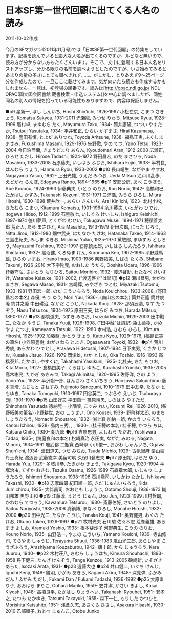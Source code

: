 # 日本SF第一世代回顧に出てくる人名の読み

2011-10-02作成

今月のSFマガジン(2011年11月号)では「日本SF第一世代回顧」の特集をしています。記事を読んでいると膨大な人名が出てくるのですが、ルビなど無いので、読み方が分からない方もたくさんいます。そこで、文中に登場する日本人名をリストアップし、分かる限りの名前を調べようとしたのですが、いざ始めてみるとあまりの量の多さにとても調べきれず……。がしかし、とりあえず9～25ページ分を作成したので、一旦ここに載せてみます。気が向いたら続きも作成するかもしれません。一覧は、初登場の順番です。読みは[http://opac.ndl.go.jp/ NDL-OPAC(国立国会図書館 蔵書検索・申込システム)]を中心に調べましたが、同姓同名の別人の情報を拾っている可能性もありますので、内容は保証しません。

●p9
星新一, ほし しんいち, Hoshi Shin'ichi, 1926-1997
小松左京, こまつ さきょう, Komatsu Sakyou, 1931-2011
光瀬龍, みつせ りゅう, Mitsuse Ryuu, 1928-1999
眉村卓, まゆむら たく, Mayumura Taku, 1934-
筒井康隆, つつい やすたか, Tsutsui Yasutaka, 1934-
平井和正, ひらい かずまさ, Hirai Kazumasa, 1938-
豊田有恒, とよだ ありつね, Toyoda Aritsune, 1938-
福島正実, ふくしま まさみ, Fukushima Masami, 1929-1976
矢野徹, やの てつ, Yano Tetsu, 1923-2004
今日泊亜蘭, きょうどまり あらん, Kyoudomari Aran, 1912-2008
広瀬正, ひろせ ただし, Hirose Tadashi, 1924-1972
野田昌宏, のだ まさひろ, Noda Masahiro, 1933-2008
石原藤夫, いしはら ふじお, Ishihara Fujio, 1933-
半村良, はんむら りょう, Hanmura Ryou, 1933-2002
●p10
長山靖生, ながやま やすお, Nagayama Yasuo, 1962-
上田光雄, うえだ みつお, Ueda Mitsuo
江戸川乱歩, えどがわ らんぽ, Edogawa Ranpo, 1894-1965
●p11
安部公房, あべ こうぼう, Abe Koubou, 1924-1993
伊藤典夫, いとう のりお, Itou Norio, 1942-
高橋和巳, たかはし かずみ, Takahashi Kazumi, 1931-1971
三浦浩, みうら ひろし, Miura Hiroshi, 1930-1998
荒井欣一, あらい きんいち, Arai Kin'ichi, 1923-
北村小松, きたむら こまつ, Kitamura Komatsu, 1901-1964
糸川英夫, いとがわ ひでお, Itogawa Hideo, 1912-1999
石黒敬七, いしぐろ けいしち, Ishiguro Keishichi, 1897-1974
徳川夢声, とくがわ むせい, Tokugawa Musei, 1894-1971
穂積善太郎
荒正人, あら まさひと, Ara Masahito, 1913-1979
新田次郎, にった じろう, Nitta Jirou, 1912-1980
畑中武夫, はたなか たけお, Hatanaka Takeo, 1914-1963
三島由紀夫, みしま ゆきお, Mishima Yukio, 1925-1970
黛敏郎, まゆずみ としろう, Mayuzumi Toshirou, 1929-1997
石原慎太郎, いしはら しんたろう, Ishihara Shintarou, 1932-
黒沼健, くろぬま けん, Kuronuma Ken, 1902-1985
平野威馬雄, ひらの いまお, Hirano Imao, 1900-1986
柴野拓美, しばの たくみ, Shibano Takumi, 1926-2010
大下宇陀児, おおした うだる, Ooshita Udaru, 1896-1966
斉藤守弘, さいとう もりひろ, Saitou Morihiro, 1932-
渡辺啓助, わたなべ けいすけ, Watanabe Keisuke, 1901-2002, ("渡辺啓介"は誤記)
●p12
瀬川昌男, せがわ まさお, Segawa Masao, 1931-
宮崎惇, みやざき つとむ, Miyazaki Tsutomu, 1933-1981
野田宏一郎, のだ こういちろう, Noda Kouichirou, 1933-2008, (野田昌宏の本名)
森優, もり ゆう, Mori Yuu, 1936-, (南山宏の本名)
筒井正隆
筒井俊隆
筒井之隆
中田耕治, なかだ こうじ, Nakada Kouji, 1928-
那須辰造, なす たつぞう, Nasu Tatsuzou, 1904-1975
原田三夫, はらだ みつお, Harada Mitsuo, 1890-1977
●p13
都筑道夫, つずき みちお, Tsuzuki Michio, 1929-2003
田中融二, たなか ゆうじ, Tanaka Yuuji, 1926-1998, ("田中融"は誤記)
亀山竜樹, かめやま たつき, Kameyama Tatsuki, 1922-1980
木村浩, きむら ひろし, Kimura Hiroshi, 1925-1992
加藤喬, かとう きょう, Katou Kyou, 1929-1976, (福島正実の筆名)
小笠原豊樹, おがさわら とよき, Ogasawara Toyoki, 1932-
●p14
荒川秀俊, あらかわ ひでとし, Arakawa Hidetoshi, 1907-1984
日下実男, くさか じつお, Kusaka Jitsuo, 1926-1979
岡俊雄, おか としお, Oka Toshio, 1916-1993
高橋泰邦, たかはし やすくに, Takahashi Yasukuni, 1925-
北杜夫, きた もりお, Kita Morio, 1927-
倉橋由美子, くらはし ゆみこ, Kurahashi Yumiko, 1935-2005
高木彬光, たかぎ あきみつ, Takagi Akimitsu, 1920-1995
佐野洋, さの よう, Sano You, 1928-
半沢朔一郎, はんざわ さくいちろう, Hanzawa Sakuichirou
藤本真澄, ふじもと さねずみ, Fujimoto Sanezumi, 1910-1979
田中友幸, たなか ともゆき, Tanaka Tomoyuki, 1910-1997
円谷英二, つぶらや えいじ, Tsuburaya Eiji, 1901-1970
●p15
山田好夫
平田自一
篠原靖忠, しのはら やすただ, Shinohara Yasutada
徳納晃一
小隅黎, こすみ れい, Kosumi Rei, 1926-2010, (柴野拓美の筆名)
小野耕世, おの こうせい, Ono Kousei, 1939-
野町祥太郎, のまち しょうたろう, Nomachi Shoutarou, 1932-
渕上襄
加納一朗, かのう いちろう, Kanou Ichirou, 1928-
島内三秀, , , 1930-, (桂千穂の本名)
桂千穂, かつら ちほ, Katsura Chiho, 1930-
朝九郎
●p16
吉原忠男, よしわら ただお, Yoshiwara Tadao, 1935-, (海庭良和の本名)
松崎真治
永田実, ながた みのる, Nagata Minoru, 1934-1991
岩武都
二瓶寛
西崎恭
小川俊一, おがわ しゅんいち, Ogawa Shun'ichi, 1934-
津田道夫, つだ みちお, Tsuda Michio, 1929-
古帆里麻
栗山豪
丹土真紀
渡辺晋
武藤紘幸
美留町明
久保川登志夫
●p17
原田裕, はらだ ゆう, Harada Yuu, 1929-
多岐川恭, たきがわ きょう, Takigawa Kyou, 1920-1994
手塚治虫, てずか おさむ, Tezuka Osamu, 1926-1989
石森章太郎, いしもり しょうたろう, Ishimori Shoutarou, 1938-1998
石川喬司, いしかわ たかし, Ishikawa Takashi, 1930-
●p18
志摩四郎
紀田順一郎, きだ じゅんいちろう, Kida Jun'ichirou, 1935-
大伴昌司, おおとも しょうじ, Ootomo Shouji, 1936-1973
織田邦雄
黒野正和
●p19
江藤淳, えとう じゅん, Etou Jun, 1933-1999
川村哲郎, かわむら てつろう, Kawamura Tetsurou, 1930-
斎藤伯好, さいとう のりよし, Saitou Noriyoshi, 1935-2006
真鍋博, まなべ ひろし, Manabe Hiroshi, 1932-2000
●p20
田中光二, たなか こうじ, Tanaka Kouji, 1941-
奥野健男, おくの たけお, Okuno Takeo, 1926-1997
●p21
牧村光夫
石川駿
佐々木宏
荒巻義雄, あらまき よしお, Aramaki Yoshio, 1933-
根本斐沙子
河野典生, こうの のりお, Kouno Norio, 1935-
山野浩一, やまの こういち, Yamano Kouichi, 1939-
寺山修司, てらやま しゅうじ, Terayama Shuuji, 1936-1983
嵐山光三郎, あらしやま こうざぶろう, Arashiyama Kouzaburou, 1942-
唐十郎, から じゅうろう, Kara Juurou, 1940-
●p22
木村荘八, きむら しょうはち, Kimura Shouhachi, 1893-1958
丹下健三, たんげ けんぞう, Tange Kenzou, 1913-2005
磯崎新, いそざき あらた, Isozaki Arata, 1931-
●p23
遠藤大也
●p24
井口健二, いぐち けんじ, Iguchi Kenji, 1949-
鏡明, かがみ あきら, Kagami Akira, 1948-
深見弾, ふかみ だん / ふかみ ただし, Fukami Dan / Fukami Tadashi, 1936-1992
●p25
大原まり子, おおはら まりこ, Oohara Mariko, 1959-
笠井潔, かさい きよし, Kasai Kiyoshi, 1948-
高橋良平, たかはし りょうへい, Takahashi Ryouhei, 1951-
巽孝之, たつみ たかゆき, Tatsumi Takayuki, 1955-
森下一仁, もりした かつひと, Morishita Katsuhito, 1951-
浅倉久志, あさくら ひさし, Asakura Hisashi, 1930-2010
乙部順子, おとべ じゅんこ, Otobe Junko
